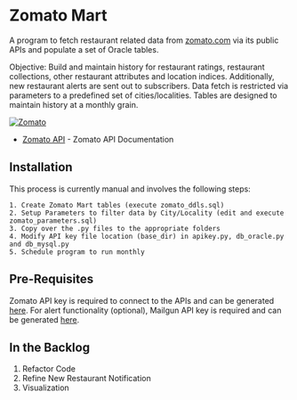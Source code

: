 # Zomato Mart


A program to fetch restaurant related data from [zomato.com](https://www.zomato.com) via its public APIs and populate a set of Oracle tables. 

Objective: Build and maintain history for restaurant ratings, restaurant collections, other restaurant attributes and location indices. Additionally, new restaurant alerts are sent out to subscribers. Data fetch is restricted via parameters to a predefined set of cities/localities. Tables are designed to maintain history at a monthly grain. 

[![Zomato](https://b.zmtcdn.com/images/developers/zomato-developers-logo.png)](https://developers.zomato.com/)
* [Zomato API](https://developers.zomato.com/api) - Zomato API Documentation


Installation
------------
This process is currently manual and involves the following steps:

    1. Create Zomato Mart tables (execute zomato_ddls.sql)
    2. Setup Parameters to filter data by City/Locality (edit and execute zomato_parameters.sql)
    3. Copy over the .py files to the appropriate folders
    4. Modify API key file location (base_dir) in apikey.py, db_oracle.py and db_mysql.py
    5. Schedule program to run monthly

Pre-Requisites
------------
Zomato API key is required to connect to the APIs and can be generated [here](https://developers.zomato.com/api).
For alert functionality (optional), Mailgun API key is required and can be generated [here](https://www.mailgun.com/).

In the Backlog
------------
1. Refactor Code
2. Refine New Restaurant Notification
2. Visualization
